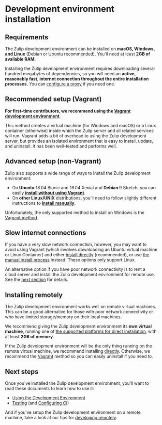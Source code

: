 # Development environment installation

## Requirements

The Zulip development environment can be installed on **macOS,
Windows, and Linux** (Debian or Ubuntu recommended). You'll need at least **2GB
of available RAM**.

Installing the Zulip development environment requires downloading several hundred
megabytes of dependencies, so you will need an **active, reasonably fast,
internet connection throughout the entire installation processes.** You can
[configure a proxy][configure-proxy] if you need one.

## Recommended setup (Vagrant)

**For first-time contributors, we recommend using the
[Vagrant development environment][install-vagrant]**.

This method creates a virtual machine (for Windows and macOS) or a
Linux container (otherwise) inside which the Zulip server and all
related services will run. Vagrant adds a bit of overhead to using the
Zulip development server, but provides an isolated environment that is
easy to install, update, and uninstall. It has been well-tested and
performs well.

## Advanced setup (non-Vagrant)

Zulip also supports a wide range of ways to install the Zulip
development environment:

* On **Ubuntu** 18.04 Bionic and 16.04 Xenial and **Debian** 9
  Stretch, you can easily
  **[install without using Vagrant][install-direct]**.
* On **other Linux/UNIX** distributions, you'll need to follow slightly different
  instructions to **[install manually][install-generic]**.

Unfortunately, the only supported method to install on Windows is the [Vagrant
method][install-vagrant].

## Slow internet connections

If you have a very slow network connection, however, you may want to
avoid using Vagrant (which involves downloading an Ubuntu virtual
machine or Linux Container) and either
[install directly][install-direct] (recommended), or use
[the manual install process][install-generic] instead.  These options
only support Linux.

An alternative option if you have poor network connectivity is to rent
a cloud server and install the Zulip development environment for
remote use. See the [next section][self-install-remote] for details.

## Installing remotely

The Zulip development environment works well on remote virtual
machines. This can be a good alternative for those with poor network
connectivity or who have limited storage/memory on their local
machines.

We recommend giving the Zulip development environment its **own
virtual machine**, running one of
[the supported platforms for direct installation][install-direct],
with at least **2GB of memory**.

If the Zulip development environment will be the only thing running on
the remote virtual machine, we recommend installing
[directly][install-direct]. Otherwise, we recommend the
[Vagrant][install-vagrant] method so you can easily uninstall if you
need to.

## Next steps

Once you've installed the Zulip development environment, you'll want
to read these documents to learn how to use it:

* [Using the Development Environment][using-dev-env]
* [Testing][testing] (and [Configuring CI][ci])

And if you've setup the Zulip development environment on a remote
machine, take a look at our tips for
[developing remotely][dev-remote].

[dev-remote]: remote.html
[install-direct]: ../development/setup-advanced.html#installing-directly-on-ubuntu-debian-centos-or-fedora
[install-generic]: ../development/setup-advanced.html#installing-manually-on-unix
[install-vagrant]: ../development/setup-vagrant.html
[self-install-remote]: #installing-remotely
[self-slow-internet]: #slow-internet-connections
[configure-proxy]: ../development/setup-vagrant.html#specifying-a-proxy
[using-dev-env]: using.html
[testing]: ../testing/testing.html
[ci]: ../git/cloning.html#step-3-configure-continuous-integration-for-your-fork
